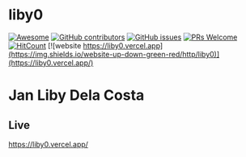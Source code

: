 # liby0

[![Awesome](https://awesome.re/badge.svg)](https://awesome.re) [![GitHub contributors](https://img.shields.io/github/contributors/libyzxy0/liby0)](https://github.com/libyzxy0/liby0/graphs/contributors) [![GitHub issues](https://img.shields.io/github/issues/libyzxy0/liby0)](https://github.com/libyzxy0/liby0/issues) [![PRs Welcome](https://img.shields.io/badge/PRs-welcome-brightgreen.svg?style=flat-square)](https://github.com/libyzxy0/liby0/pulls) [![HitCount](https://views.whatilearened.today/views/github/libyzxy0/liby0.svg)](https://github.com/libyzxy0/liby0) [![website https://liby0.vercel.app](https://img.shields.io/website-up-down-green-red/http/liby0)](https://liby0.vercel.app/)


# Jan Liby Dela Costa</h2>

  ## Live
  https://liby0.vercel.app/
